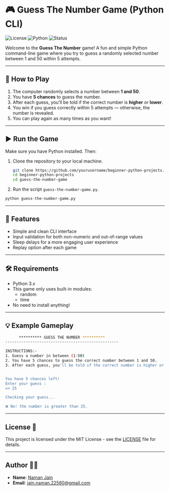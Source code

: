 # 🎮 Guess The Number Game (Python CLI)

![License](https://img.shields.io/badge/License-MIT-blue.svg)
![Python](https://img.shields.io/badge/Python-3.x-blue.svg)
![Status](https://img.shields.io/badge/Status-improving-blue.svg)

Welcome to the **Guess The Number** game! A fun and simple Python command-line game where you try to guess a randomly selected number between 1 and 50 within 5 attempts.

---

## 🧠 How to Play

1. The computer randomly selects a number between **1 and 50**.
2. You have **5 chances** to guess the number.
3. After each guess, you’ll be told if the correct number is **higher** or **lower**.
4. You win if you guess correctly within 5 attempts — otherwise, the number is revealed.
5. You can play again as many times as you want!

---

## ▶️ Run the Game

Make sure you have Python installed. Then:
1. Clone the repository to your local machine.

    ```bash
    git clone https://github.com/yourusername/beginner-python-projects.git
    cd beginner-python-projects
    cd guess-the-number-game
    ```
2. Run the script `guess-the-number-game.py`.
```bash
python guess-the-number-game.py
```

---

## 📁 Features

- Simple and clean CLI interface
- Input validation for both non-numeric and out-of-range values
- Sleep delays for a more engaging user experience
- Replay option after each game

---

## 🛠️ Requirements

- Python 3.x
- This game only uses built-in modules:
    - random
    - time
- No need to install anything!

---

## 💡 Example Gameplay

```bash
      ********** GUESS THE NUMBER **********      
--------------------------------------------------

INSTRUCTIONS:-
1. Guess a number in between (1-50)
2. You have 5 chances to guess the correct number between 1 and 50.
3. After each guess, you'll be told if the correct number is higher or lower.


You have 5 chances left!
Enter your guess :
=> 25

Checking your guess...

❌ No! the number is greater than 25.
```

---

## License 📜
This project is licensed under the MIT License - see the [LICENSE](./LICENSE.txt) file for details.

---

## Author 🙋‍♂️
- **Name**: [Naman Jain](https://github.com/Naman-Jain-2256)
- **Email**: [jain.naman.22560@gmail.com](mailto:jain.naman.22560@gmail.com)